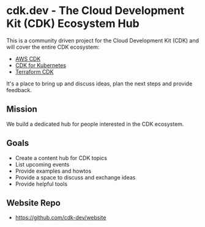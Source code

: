 # cdk.dev - The Cloud Development Kit (CDK) Ecosystem Hub

This is a community driven project for the Cloud Development Kit (CDK) and will cover the entire CDK ecosystem:

- [AWS CDK](https://aws.amazon.com/cdk/)
- [CDK for Kubernetes](https://cdk8s.io)
- [Terraform CDK](https://cdk.tf)

It's a place to bring up and discuss ideas, plan the next steps and provide feedback.

## Mission

We build a dedicated hub for people interested in the CDK ecosystem.

## Goals

- Create a content hub for CDK topics
- List upcoming events
- Provide examples and howtos
- Provide a space to discuss and exchange ideas
- Provide helpful tools

## Website Repo

- https://github.com/cdk-dev/website
